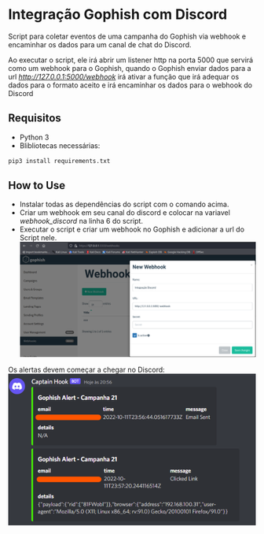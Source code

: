# Integração Gophish com Discord
Script para coletar eventos de uma campanha do Gophish via webhook e encaminhar os dados para um canal de chat do Discord.

Ao executar o script, ele irá abrir um listener http na porta 5000 que servirá como um webhook para o Gophish, quando o Gophish enviar dados para a url *http://127.0.0.1:5000/webhook* irá ativar a função que irá adequar os dados para o formato aceito e irá encaminhar os dados para o webhook do Discord

## Requisitos
- Python 3
- Blibliotecas necessárias:
```bash
pip3 install requirements.txt
```


## How to Use
- Instalar todas as dependências do script com o comando acima.
- Criar um webhook em seu canal do discord e colocar na variavel *webhook_discord* na linha 6 do script.
- Executar o script e criar um webhook no Gophish e adicionar a url do Script nele.
![](/images/img1.png)

Os alertas devem começar a chegar no Discord:
![](/images/img2.png)
